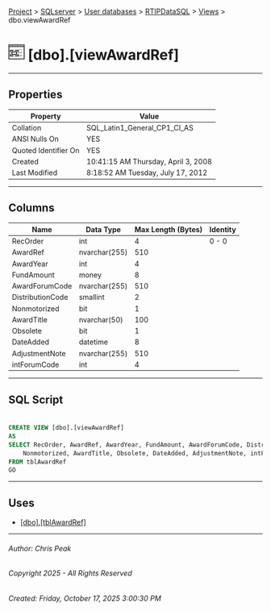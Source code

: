 #### 

[Project](../../../../index.md) > [SQLserver](../../../index.md) > [User databases](../../index.md) > [RTIPDataSQL](../index.md) > [Views](Views.md) > dbo.viewAwardRef

# ![Views](../../../../Images/View32.png) [dbo].[viewAwardRef]

---

## <a name="#properties"></a>Properties

| Property | Value |
|---|---|
| Collation | SQL_Latin1_General_CP1_CI_AS |
| ANSI Nulls On | YES |
| Quoted Identifier On | YES |
| Created | 10:41:15 AM Thursday, April 3, 2008 |
| Last Modified | 8:18:52 AM Tuesday, July 17, 2012 |


---

## <a name="#columns"></a>Columns

| Name | Data Type | Max Length (Bytes) | Identity |
|---|---|---|---|
| RecOrder | int | 4 | 0 - 0 |
| AwardRef | nvarchar(255) | 510 |  |
| AwardYear | int | 4 |  |
| FundAmount | money | 8 |  |
| AwardForumCode | nvarchar(255) | 510 |  |
| DistributionCode | smallint | 2 |  |
| Nonmotorized | bit | 1 |  |
| AwardTitle | nvarchar(50) | 100 |  |
| Obsolete | bit | 1 |  |
| DateAdded | datetime | 8 |  |
| AdjustmentNote | nvarchar(255) | 510 |  |
| intForumCode | int | 4 |  |


---

## <a name="#sqlscript"></a>SQL Script

```sql

CREATE VIEW [dbo].[viewAwardRef] 
AS
SELECT RecOrder, AwardRef, AwardYear, FundAmount, AwardForumCode, DistributionCode, 
    Nonmotorized, AwardTitle, Obsolete, DateAdded, AdjustmentNote, intForumCode
FROM tblAwardRef
GO

```


---

## <a name="#uses"></a>Uses

* [[dbo].[tblAwardRef]](../Tables/dbo_tblAwardRef.md)


---

###### Author:  Chris Peak

###### Copyright 2025 - All Rights Reserved

###### Created: Friday, October 17, 2025 3:00:30 PM

